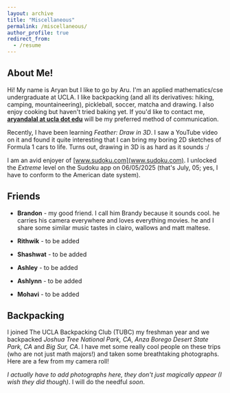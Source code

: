 ```yaml
---
layout: archive
title: "Miscellaneous"
permalink: /miscellaneous/
author_profile: true
redirect_from:
  - /resume
---
```


About Me!
------
Hi! My name is Aryan but I like to go by Aru. I'm an applied mathematics/cse undergraduate at UCLA. I like backpacking (and all its derivatives: hiking, camping, mountaineering), pickleball, soccer, matcha and drawing. I also enjoy cooking but haven't tried baking yet. If you'd like to contact me, **[aryandalal at ucla dot edu](aryandalal@ucla.edu)** will be my preferred method of communication. 

Recently, I have been learning *Feather: Draw in 3D*. I saw a YouTube video on it and found it quite interesting that I can bring my boring 2D sketches of Formula 1 cars to life. Turns out, drawing in 3D is as hard as it sounds :/

I am an avid enjoyer of [www.sudoku.com](www.sudoku.com). I unlocked the *Extreme* level on the Sudoku app on 06/05/2025 (that's July, 05; yes, I have to conform to the American date system).  

Friends
------
* **Brandon** - my good friend. I call him Brandy because it sounds cool. he carries his camera everywhere and loves everything movies. he and I share some similar music tastes in clairo, wallows and matt maltese.

* **Rithwik** - to be added

* **Shashwat** - to be added

* **Ashley** - to be added

* **Ashlynn** - to be added

* **Mohavi** - to be added

Backpacking
------
I joined The UCLA Backpacking Club (TUBC) my freshman year and we backpacked *Joshua Tree National Park, CA*, *Anza Borego Desert State Park, CA* and *Big Sur, CA*. I have met some really cool people on these trips (who are not just math majors!) and taken some breathtaking photographs. Here are a few from my camera roll!

*I actually have to add photographs here, they don't just magically appear (I wish they did though)*. I will do the needful *soon*. 
